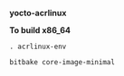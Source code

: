**yocto-acrlinux**  


**To build x86_64**   

```
. acrlinux-env

bitbake core-image-minimal    
```
